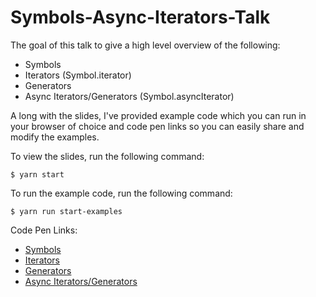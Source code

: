 # Symbols-Async-Iterators-Talk

The goal of this talk to give a high level overview of the following:

- Symbols
- Iterators (Symbol.iterator)
- Generators
- Async Iterators/Generators (Symbol.asyncIterator)

A long with the slides, I've provided example code which you can run in your browser of choice and code pen links so you can easily share and modify the examples.

To view the slides, run the following command:

    $ yarn start

To run the example code, run the following command:

    $ yarn run start-examples

Code Pen Links:

- [Symbols](https://codepen.io/Taar/pen/RyxmYr/)
- [Iterators](https://codepen.io/Taar/pen/PawKXw)
- [Generators](https://codepen.io/Taar/pen/oygeya)
- [Async Iterators/Generators](https://codepen.io/Taar/pen/ZRYJPa)
